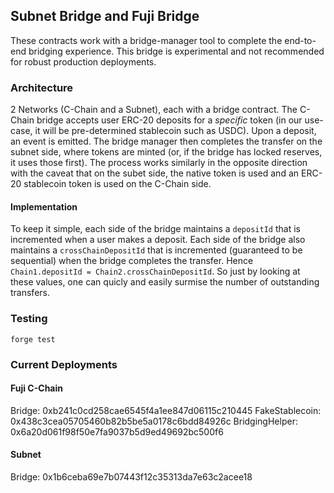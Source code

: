 ## Subnet Bridge and Fuji Bridge

These contracts work with a bridge-manager tool to complete the end-to-end bridging experience.
This bridge is experimental and not recommended for robust production deployments.

### Architecture

2 Networks (C-Chain and a Subnet), each with a bridge contract. The C-Chain bridge accepts user ERC-20 deposits
for a *specific* token (in our use-case, it will be pre-determined stablecoin such as USDC). Upon a deposit, an event is
emitted. The bridge manager then completes the transfer on the subnet side, where tokens are minted (or, if the bridge has
locked reserves, it uses those first). The process works similarly in the opposite direction with the caveat that on the subet
side, the native token is used and an ERC-20 stablecoin token is used on the C-Chain side.

#### Implementation

To keep it simple, each side of the bridge maintains a `depositId` that is incremented when a user makes a deposit.
Each side of the bridge also maintains a `crossChainDepositId` that is incremented (guaranteed to be sequential) when
the bridge completes the transfer. Hence `Chain1.depositId = Chain2.crossChainDepositId`. So just by looking at these
values, one can quicly and easily surmise the number of outstanding transfers.

### Testing

`forge test`

### Current Deployments

#### Fuji C-Chain

Bridge: 0xb241c0cd258cae6545f4a1ee847d06115c210445
FakeStablecoin: 0x438c3cea05705460b82b5be5a0178c6bdd84926c
BridgingHelper: 0x6a20d061f98f50e7fa9037b5d9ed49692bc500f6

#### Subnet

Bridge: 0x1b6ceba69e7b07443f12c35313da7e63c2acee18
